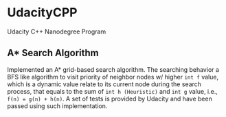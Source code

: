 # UdacityCPP
Udacity C++ Nanodegree Program

## A* Search Algorithm
Implemented an A* grid-based search algorithm. 
The searching behavior a BFS like algorithm to visit priority of neighbor nodes w/ higher ```int f``` value, which is a dynamic value relate to its current node during the search process, that equals to the sum of ```int h (Heuristic)``` and ```int g``` value, i.e., ```f(n) = g(n) + h(n)```.
A set of tests is provided by Udacity and have been passed using such implementation.
